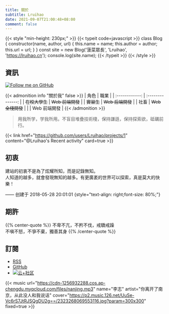 ```yaml
---
title: 關於
subtitle: Lruihao
date: 2021-09-07T21:00:48+08:00
comment: false
---
```


{{< style "min-height: 230px;" >}}
{{< typeit code=javascript >}}
class Blog {
  constructor(name, author, url) {
    this.name = name;
    this.author = author;
    this.url = url;
  }
}
const site = new Blog('菠菜眾長', 'Lruihao', 'https://lruihao.cn');
console.log(site.name);
{{< /typeit >}}
{{< /style >}}

## 資訊

[![Follow me on GitHub](https://img.shields.io/github/followers/Lruihao.svg?style=social&label=Followers)](https://github.com/Lruihao)

{{< admonition info "關於我" false >}}
|      角色      |       職業       |
| :------------: | :--------------: |
| ~~在校大學生~~ | ~~Web 前端開發~~ |
|   ~~實習生~~   | ~~Web 后端開發~~ |
|      社畜      | ~~Web 全棧開發~~ |
|                |   Web 前端開發   |
{{< /admonition >}}

> 用我所学，学我所用。不盲目堆疊技術棧，保持謙遜，保持探索欲，砥礪前行。

{{< link href="https://github.com/users/Lruihao/projects/1" content="@Lruihao's Recent activity" card=true >}}

## 初衷

建站的初衷不是為了炫耀所知，而是記錄無知。  
人知道的越多，就會發現無知的越多。有更廣袤的世界可以探索，真是莫大的快樂！

—— 创建于 2018-05-28 20:01:01
{style="text-align: right;font-size: 80%;"}

## 期許

{{% center-quote %}}
不卑不亢，不矜不伐，戒驕戒躁  
不嗔不怒，不爭不棄，獨善其身
{{% /center-quote %}}

## 訂閱

- [RSS](http://lruihao.cn/index.xml)
- [GitHub](https://github.com/Lruihao/hugo-blog)
- [![云+社区](https://imgcache.qq.com/open_proj/proj_qcloud_v2/community-pc/build/base/images/c-nav-logo-icon-white.svg)](https://cloud.tencent.com/developer/column/94521)

{{< music url="https://cdn-1256932288.cos.ap-chengdu.myqcloud.com/files/nanjing.mp3" name="李志" artist="你离开了南京，从此没人和我说话" cover="https://p2.music.126.net/UuSe-Vc6rS7JtRJSQgDU2g==/2323268069553116.jpg?param=300x300" fixed=true >}}
